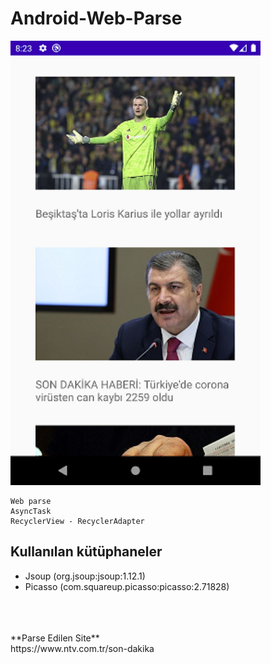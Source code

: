 # Android-Web-Parse

<img src="https://raw.githubusercontent.com/eminakcil/Android-Web-Parse/master/demo/Screenshot.png" alt="Görünüm" width="400"/> 
</br>

```
Web parse
AsyncTask
RecyclerView - RecyclerAdapter
```

## Kullanılan kütüphaneler

 - Jsoup (org.jsoup:jsoup:1.12.1)
 - Picasso (com.squareup.picasso:picasso:2.71828)
</br>
</br>
</br>
**Parse Edilen Site**</br>
https://www.ntv.com.tr/son-dakika

